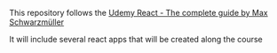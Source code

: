This repository follows the [Udemy React - The complete guide by Max Schwarzmüller](https://www.udemy.com/course/react-the-complete-guide-incl-redux)

It will include several react apps that will be created along the course